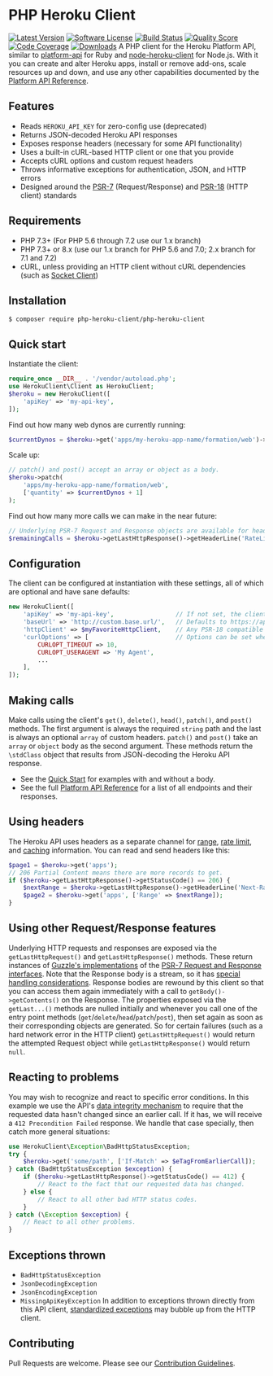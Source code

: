 # PHP Heroku Client
[![Latest Version](https://img.shields.io/github/release/TransitScreen/php-heroku-client.svg?style=flat-square)](https://github.com/TransitScreen/php-heroku-client/releases)
[![Software License](https://img.shields.io/badge/license-MIT-brightgreen.svg?style=flat-square)](LICENSE)
[![Build Status](https://img.shields.io/travis/TransitScreen/php-heroku-client.svg?style=flat-square)](https://travis-ci.org/TransitScreen/php-heroku-client)
[![Quality Score](https://img.shields.io/scrutinizer/g/TransitScreen/php-heroku-client.svg?style=flat-square)](https://scrutinizer-ci.com/g/TransitScreen/php-heroku-client)
[![Code Coverage](https://img.shields.io/scrutinizer/coverage/g/TransitScreen/php-heroku-client.svg?style=flat-square)](https://scrutinizer-ci.com/g/TransitScreen/php-heroku-client)
[![Downloads](https://img.shields.io/packagist/dt/php-heroku-client/php-heroku-client.svg?style=flat-square)](https://packagist.org/packages/php-heroku-client/php-heroku-client)
A PHP client for the Heroku Platform API, similar to [platform-api](https://github.com/heroku/platform-api) for Ruby and [node-heroku-client](https://github.com/heroku/node-heroku-client) for Node.js. With it you can create and alter Heroku apps, install or remove add-ons, scale resources up and down, and use any other capabilities documented by the [Platform API Reference](https://devcenter.heroku.com/articles/platform-api-reference).
## Features
- Reads `HEROKU_API_KEY` for zero-config use (deprecated)
- Returns JSON-decoded Heroku API responses
- Exposes response headers (necessary for some API functionality)
- Uses a built-in cURL-based HTTP client or one that you provide
- Accepts cURL options and custom request headers
- Throws informative exceptions for authentication, JSON, and HTTP errors
- Designed around the [PSR-7](http://www.php-fig.org/psr/psr-7/) (Request/Response) and [PSR-18](https://www.php-fig.org/psr/psr-18/) (HTTP client) standards

## Requirements
- PHP 7.3+ (For PHP 5.6 through 7.2 use our 1.x branch)
- PHP 7.3+ or 8.x (use our 1.x branch for PHP 5.6 and 7.0; 2.x branch for 7.1 and 7.2)
- cURL, unless providing an HTTP client without cURL dependencies (such as [Socket Client](http://docs.php-http.org/en/latest/clients/socket-client.html))

## Installation
```
$ composer require php-heroku-client/php-heroku-client
```
## Quick start
Instantiate the client:
```php
require_once __DIR__ . '/vendor/autoload.php';
use HerokuClient\Client as HerokuClient;
$heroku = new HerokuClient([
    'apiKey' => 'my-api-key',
]);
```
Find out how many web dynos are currently running:
```php
$currentDynos = $heroku->get('apps/my-heroku-app-name/formation/web')->quantity;
```
Scale up:
```php
// patch() and post() accept an array or object as a body.
$heroku->patch(
    'apps/my-heroku-app-name/formation/web',
    ['quantity' => $currentDynos + 1]
);
```
Find out how many more calls we can make in the near future:
```php
// Underlying PSR-7 Request and Response objects are available for header inspection and general debugging.
$remainingCalls = $heroku->getLastHttpResponse()->getHeaderLine('RateLimit-Remaining');
```
## Configuration
The client can be configured at instantiation with these settings, all of which are optional and have sane defaults:
```php
new HerokuClient([
    'apiKey' => 'my-api-key',                 // If not set, the client finds HEROKU_API_KEY (deprecated) or fails
    'baseUrl' => 'http://custom.base.url/',   // Defaults to https://api.heroku.com/
    'httpClient' => $myFavoriteHttpClient,    // Any PSR-18 compatible HTTP client
    'curlOptions' => [                        // Options can be set when using the default HTTP client
        CURLOPT_TIMEOUT => 10,
        CURLOPT_USERAGENT => 'My Agent',
        ...
    ],
]);
```
## Making calls
Make calls using the client's `get()`, `delete()`, `head()`, `patch()`, and `post()` methods. The first argument is always the required `string` path and the last is always an optional `array` of custom headers. `patch()` and `post()` take an `array` or `object` body as the second argument. These methods return the `\stdClass` object that results from JSON-decoding the Heroku API response.
- See the [Quick Start](#quick-start) for examples with and without a body.
- See the full [Platform API Reference](https://devcenter.heroku.com/articles/platform-api-reference) for a list of all endpoints and their responses.
## Using headers
The Heroku API uses headers as a separate channel for [range](https://devcenter.heroku.com/articles/platform-api-reference#ranges), [rate limit](https://devcenter.heroku.com/articles/platform-api-reference#rate-limits), and [caching](https://devcenter.heroku.com/articles/platform-api-reference#caching) information. You can read and send headers like this:
```php
$page1 = $heroku->get('apps');
// 206 Partial Content means there are more records to get.
if ($heroku->getLastHttpResponse()->getStatusCode() == 206) {
    $nextRange = $heroku->getLastHttpResponse()->getHeaderLine('Next-Range');
    $page2 = $heroku->get('apps', ['Range' => $nextRange]);
}
```
## Using other Request/Response features
Underlying HTTP requests and responses are exposed via the `getLastHttpRequest()` and `getLastHttpResponse()` methods. These return instances of [Guzzle's implementations](http://docs.guzzlephp.org/en/latest/psr7.html) of the [PSR-7 Request and Response interfaces](http://www.php-fig.org/psr/psr-7/). Note that the Response body is a stream, so it has [special handling considerations](http://docs.guzzlephp.org/en/latest/psr7.html#streams). Response bodies are rewound by this client so that you can access them again immediately with a call to `getBody()->getContents()` on the Response. The properties exposed via the `getLast...()` methods are nulled initially and whenever you call one of the entry point methods (`get`/`delete`/`head`/`patch`/`post`), then set again as soon as their corresponding objects are generated. So for certain failures (such as a hard network error in the HTTP client) `getLastHttpRequest()` would return the attempted Request object while `getLastHttpResponse()` would return `null`.
## Reacting to problems
You may wish to recognize and react to specific error conditions. In this example we use the API's [data integrity mechanism](https://devcenter.heroku.com/articles/platform-api-reference#data-integrity) to require that the requested data hasn't changed since an earlier call. If it has, we will receive a `412 Precondition Failed` response. We handle that case specially, then catch more general situations:
```php
use HerokuClient\Exception\BadHttpStatusException;
try {
    $heroku->get('some/path', ['If-Match' => $eTagFromEarlierCall]);
} catch (BadHttpStatusException $exception) {
    if ($heroku->getLastHttpResponse()->getStatusCode() == 412) {
        // React to the fact that our requested data has changed.
    } else {
        // React to all other bad HTTP status codes.
    }
} catch (\Exception $exception) {
    // React to all other problems.
}
```
## Exceptions thrown
- `BadHttpStatusException`
- `JsonDecodingException`
- `JsonEncodingException`
- `MissingApiKeyException`
In addition to exceptions thrown directly from this API client, [standardized exceptions](https://www.php-fig.org/psr/psr-18/#clientexceptioninterface) may bubble up from the HTTP client.
## Contributing
Pull Requests are welcome. Please see our [Contribution Guidelines](CONTRIBUTING.md).
